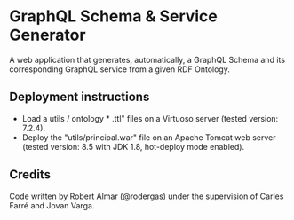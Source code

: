 # GraphQL Schema & Service Generator

A web application that generates, automatically, a GraphQL Schema and its corresponding GraphQL service from a given RDF Ontology.

## Deployment instructions

- Load a utils / ontology * .ttl" files on a Virtuoso server (tested version: 7.2.4).
- Deploy the "utils/principal.war" file on an Apache Tomcat web server (tested version: 8.5 with JDK 1.8, hot-deploy mode enabled).

## Credits

Code written by Robert Almar (@rodergas) under the supervision of Carles Farré and Jovan Varga.
